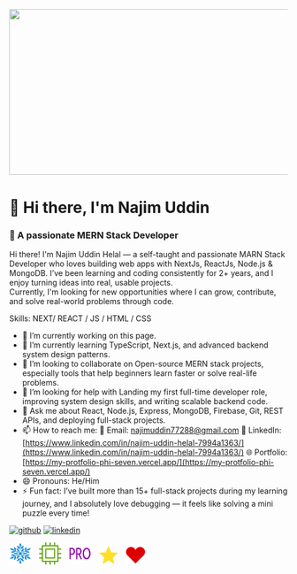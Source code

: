 
<div align="center">
  <img src="https://media.giphy.com/media/qgQUggAC3Pfv687qPC/giphy.gif" width="1000" height="300" style="object-fit: cover;" />
</div>

# 👋 Hi there, I'm Najim Uddin
### 🚀 A passionate MERN Stack Developer

Hi there! 
I'm Najim Uddin Helal — a self-taught and passionate MARN Stack Developer who loves building web apps with NextJs, ReactJs, Node.js & MongoDB. I’ve been learning and coding consistently for 2+ years, and I enjoy turning ideas into real, usable projects.  
Currently, I'm looking for new opportunities where I can grow, contribute, and solve real-world problems through code.





Skills: NEXT/ REACT / JS / HTML / CSS

- 🔭 I’m currently working on this page. 
- 🌱 I’m currently learning TypeScript, Next.js, and advanced backend system design patterns. 
- 👯 I’m looking to collaborate on Open-source MERN stack projects, especially tools that help beginners learn faster or solve real-life problems. 
- 🤔 I’m looking for help with Landing my first full-time developer role, improving system design skills, and writing scalable backend code. 
- 💬 Ask me about React, Node.js, Express, MongoDB, Firebase, Git, REST APIs, and deploying full-stack projects. 
- 📫 How to reach me: 📧 Email: najimuddin77288@gmail.com   💼 LinkedIn: [https://www.linkedin.com/in/najim-uddin-helal-7994a1363/](https://www.linkedin.com/in/najim-uddin-helal-7994a1363/)   🌐 Portfolio: [https://my-protfolio-phi-seven.vercel.app/](https://my-protfolio-phi-seven.vercel.app/) 
- 😄 Pronouns: He/Him 
- ⚡ Fun fact: I’ve built more than 15+ full-stack projects during my learning journey, and I absolutely love debugging — it feels like solving a mini puzzle every time! 


[<img src='https://cdn.jsdelivr.net/npm/simple-icons@3.0.1/icons/github.svg' alt='github' height='40'>](https://github.com/https://github.com/Mdnajimuddinhelal70)  [<img src='https://cdn.jsdelivr.net/npm/simple-icons@3.0.1/icons/linkedin.svg' alt='linkedin' height='40'>](https://www.linkedin.com/in/https://www.linkedin.com/in/najim-uddin-helal-7994a1363//)  

<a href='https://archiveprogram.github.com/'><img src='https://raw.githubusercontent.com/acervenky/animated-github-badges/master/assets/acbadge.gif' width='40' height='40'></a> <a href='https://docs.github.com/en/developers'><img src='https://raw.githubusercontent.com/acervenky/animated-github-badges/master/assets/devbadge.gif' width='40' height='40'></a> <a href='https://github.com/pricing'><img src='https://raw.githubusercontent.com/acervenky/animated-github-badges/master/assets/pro.gif' width='40' height='40'></a> <a href='https://stars.github.com/'><img src='https://raw.githubusercontent.com/acervenky/animated-github-badges/master/assets/starbadge.gif' width='35' height='35'></a> <a href='https://docs.github.com/en/github/supporting-the-open-source-community-with-github-sponsors'><img src='https://raw.githubusercontent.com/acervenky/animated-github-badges/master/assets/sponsorbadge.gif' width='35' height='35'></a> 


